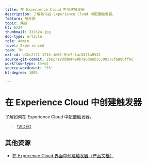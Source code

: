 ```yaml
---
title: 在 Experience Cloud 中创建触发器
description: 了解如何在 Experience Cloud 中配置触发器。
feature: 触发器
topic: 集成
kt: 6524
thumbnail: 332624.jpg
doc-type: article
role: Admin
level: Experienced
team: TM
exl-id: e32c2f71-1715-4e96-9fe7-5ac9321a9522
source-git-commit: 2be2719ddd84490b796d9abc6300376fa896ff0c
workflow-type: tm+mt
source-wordcount: '55'
ht-degree: 100%

---
```


# 在 Experience Cloud 中创建触发器

了解如何在 Experience Cloud 中配置触发器。

>[!VIDEO](https://video.tv.adobe.com/v/332624?quality=12)

## 其他资源

* [在 Experience Cloud 界面中创建触发器（产品文档）](https://experienceleague.adobe.com/docs/campaign-standard/using/integrating-with-adobe-cloud/working-with-campaign-and-triggers/configuring-triggers-in-experience-cloud.html?lang=zh-Hans#creating-a-trigger-in-the-experience-cloud-interface)
